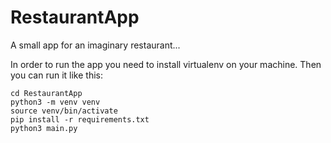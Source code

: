 # RestaurantApp
A small app for an imaginary restaurant...

In order to run the app you need to install virtualenv on your machine. Then you can run it like this:

```
cd RestaurantApp
python3 -m venv venv
source venv/bin/activate
pip install -r requirements.txt
python3 main.py
```
